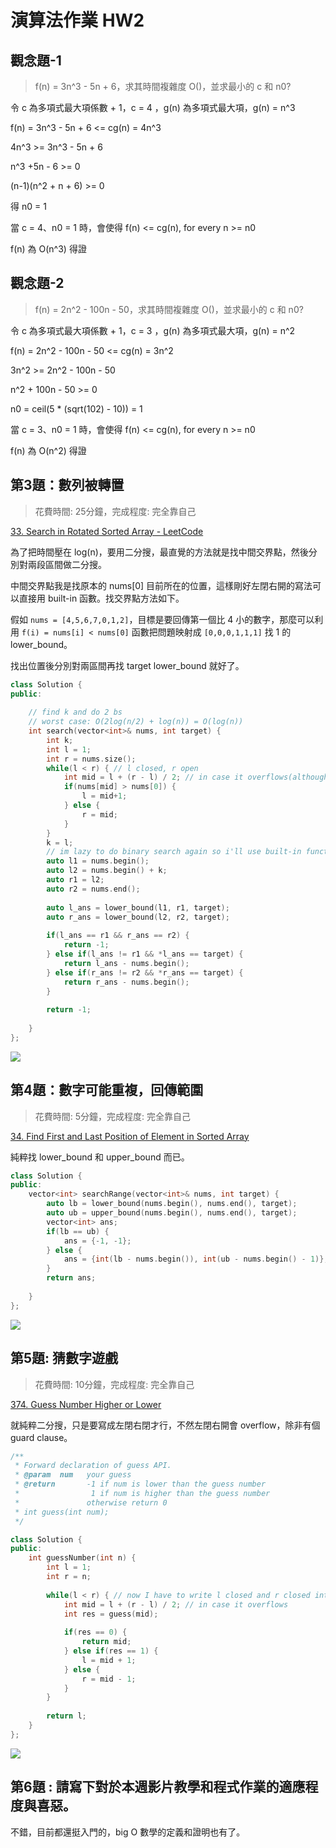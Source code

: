 # 演算法作業 HW2

## 觀念題-1
> f(n) = 3n^3 - 5n + 6，求其時間複雜度 O()，並求最小的 c 和 n0?

令 c 為多項式最大項係數 + 1，c = 4
，g(n) 為多項式最大項，g(n) = n^3

f(n) = 3n^3 - 5n + 6 <= cg(n) = 4n^3

4n^3 >= 3n^3 - 5n + 6

n^3 +5n - 6 >= 0

(n-1)(n^2 + n + 6) >= 0

得 n0 = 1

當 c = 4、n0 = 1 時，會使得 f(n) <= cg(n), for every n >= n0

f(n) 為 O(n^3) 得證

## 觀念題-2

> f(n) = 2n^2 - 100n - 50，求其時間複雜度 O()，並求最小的 c 和 n0?

令 c 為多項式最大項係數 + 1，c = 3
，g(n) 為多項式最大項，g(n) = n^2

f(n) = 2n^2 - 100n - 50 <= cg(n) = 3n^2

3n^2 >= 2n^2 - 100n - 50

n^2 + 100n - 50 >= 0

n0 = ceil(5 * (sqrt(102) - 10)) = 1

當 c = 3、n0 = 1 時，會使得 f(n) <= cg(n), for every n >= n0

f(n) 為 O(n^2) 得證

## 第3題：數列被轉置

> 花費時間: 25分鐘，完成程度: 完全靠自己

[33. Search in Rotated Sorted Array - LeetCode](https://leetcode.com/problems/search-in-rotated-sorted-array/)

為了把時間壓在 log(n)，要用二分搜，最直覺的方法就是找中間交界點，然後分別對兩段區間做二分搜。

中間交界點我是找原本的 nums[0] 目前所在的位置，這樣剛好左閉右開的寫法可以直接用 built-in 函數。找交界點方法如下。

假如 `nums = [4,5,6,7,0,1,2]`，目標是要回傳第一個比 4 小的數字，那麼可以利用 `f(i) = nums[i] < nums[0]` 函數把問題映射成 `[0,0,0,1,1,1]` 找 1 的 lower_bound。

找出位置後分別對兩區間再找 target lower_bound 就好了。

```c++
class Solution {
public:
    
    // find k and do 2 bs 
    // worst case: O(2log(n/2) + log(n)) = O(log(n))
    int search(vector<int>& nums, int target) {
        int k;
        int l = 1;
        int r = nums.size();
        while(l < r) { // l closed, r open
            int mid = l + (r - l) / 2; // in case it overflows(although it wont cuz of the test cases)
            if(nums[mid] > nums[0]) {
                l = mid+1;
            } else {
                r = mid;
            }
        }
        k = l;
        // im lazy to do binary search again so i'll use built-in function
        auto l1 = nums.begin();
        auto l2 = nums.begin() + k;
        auto r1 = l2;
        auto r2 = nums.end();
        
        auto l_ans = lower_bound(l1, r1, target);
        auto r_ans = lower_bound(l2, r2, target);
        
        if(l_ans == r1 && r_ans == r2) {
            return -1;
        } else if(l_ans != r1 && *l_ans == target) {
            return l_ans - nums.begin();
        } else if(r_ans != r2 && *r_ans == target) {
            return r_ans - nums.begin();
        }
        
        return -1;
        
    }
};
```

![](imgs/leetcode33.png)

## 第4題：數字可能重複，回傳範圍

> 花費時間: 5分鐘，完成程度: 完全靠自己

[34. Find First and Last Position of Element in Sorted Array](https://leetcode.com/problems/find-first-and-last-position-of-element-in-sorted-array/)

純粹找 lower_bound 和 upper_bound 而已。

```c++
class Solution {
public:
    vector<int> searchRange(vector<int>& nums, int target) {
        auto lb = lower_bound(nums.begin(), nums.end(), target);
        auto ub = upper_bound(nums.begin(), nums.end(), target);
        vector<int> ans;
        if(lb == ub) {
            ans = {-1, -1};
        } else {
            ans = {int(lb - nums.begin()), int(ub - nums.begin() - 1)};
        }
        return ans;
        
    }
};
```

![](imgs/leetcode34.png)

## 第5題: 猜數字遊戲

> 花費時間: 10分鐘，完成程度: 完全靠自己

[374. Guess Number Higher or Lower](https://leetcode.com/problems/guess-number-higher-or-lower/)

就純粹二分搜，只是要寫成左閉右閉才行，不然左閉右開會 overflow，除非有個 guard clause。

```c++
/** 
 * Forward declaration of guess API.
 * @param  num   your guess
 * @return 	     -1 if num is lower than the guess number
 *			      1 if num is higher than the guess number
 *               otherwise return 0
 * int guess(int num);
 */

class Solution {
public:
    int guessNumber(int n) {
        int l = 1;
        int r = n;
        
        while(l < r) { // now I have to write l closed and r closed interval...
            int mid = l + (r - l) / 2; // in case it overflows
            int res = guess(mid);
            
            if(res == 0) {
                return mid;
            } else if(res == 1) {
                l = mid + 1;
            } else {
                r = mid - 1;
            }
        }
        
        return l;
    }
};
```

![](imgs/leetcode374.png)

## 第6題 : 請寫下對於本週影片教學和程式作業的適應程度與喜惡。

不錯，目前都還挺入門的，big O 數學的定義和證明也有了。
